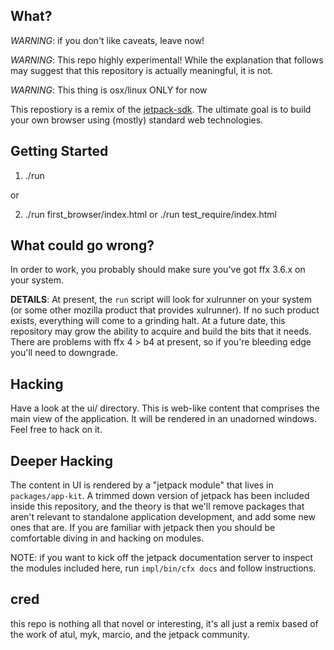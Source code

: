 ## What?

*WARNING*: if you don't like caveats, leave now!

*WARNING*: This repo highly experimental!  While the explanation that follows may suggest
that this repository is actually meaningful, it is not.

*WARNING*: This thing is osx/linux ONLY for now

This repostiory is a remix of the [jetpack-sdk](http://github.com/mozillalabs/jetpack-sdk).  The
ultimate goal is to build your own browser using (mostly) standard web technologies.

## Getting Started

1. ./run

or 

2. ./run first_browser/index.html or ./run test_require/index.html

## What could go wrong?

In order to work, you probably should make sure you've got ffx 3.6.x
on your system.

**DETAILS**: At present, the `run` script will look for xulrunner on your system
(or some other mozilla product that provides xulrunner).  If no such
product exists, everything will come to a grinding halt.  At a future
date, this repository may grow the ability to acquire and build the
bits that it needs.  There are problems with ffx 4 > b4 at present, so 
if you're bleeding edge you'll need to downgrade.

## Hacking

Have a look at the ui/ directory.  This is web-like content that
comprises the main view of the application.  It will be rendered in an
unadorned windows.  Feel free to hack on it.

## Deeper Hacking

The content in UI is rendered by a "jetpack module" that lives in
`packages/app-kit`.  A trimmed down version of jetpack has been
included inside this repository, and the theory is that we'll remove
packages that aren't relevant to standalone application development,
and add some new ones that are.  If you are familiar with jetpack then
you should be comfortable diving in and hacking on modules.

NOTE: if you want to kick off the jetpack documentation server to
inspect the modules included here, run `impl/bin/cfx docs` and follow
instructions.

## cred

this repo is nothing all that novel or interesting, it's all just a remix
based of the work of atul, myk, marcio, and the jetpack community.




